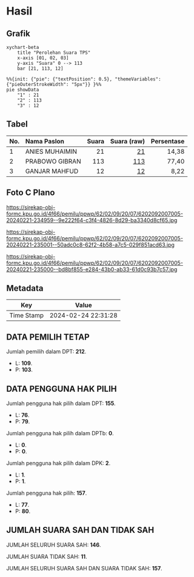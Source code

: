 # Hasil

## Grafik

```mermaid
xychart-beta
    title "Perolehan Suara TPS"
    x-axis [01, 02, 03]
    y-axis "Suara" 0 --> 113
    bar [21, 113, 12]
```

```mermaid
%%{init: {"pie": {"textPosition": 0.5}, "themeVariables": {"pieOuterStrokeWidth": "5px"}} }%%
pie showData
    "1" : 21
    "2" : 113
    "3" : 12
```

## Tabel

| No. | Nama Paslon    | Suara | Suara (raw) | Persentase |
|:--- |:-------------- | -----:| -----------:| ----------:|
| 1   | ANIES MUHAIMIN | 21    | [21][p-1]   | 14,38      |
| 2   | PRABOWO GIBRAN | 113   | [113][p-2]  | 77,40      |
| 3   | GANJAR MAHFUD  | 12    | [12][p-3]   | 8,22       |


[p-1]: https://github.com/gigit-pemilu/pemilu-2024-62-kalimantan-tengah/blob/main/pilpres/hitung-suara/sub/62-kalimantan-tengah/sub/02-kotawaringin-timur/sub/09-pulau-hanaut/sub/2007-hanaut/sub/005-tps/sub/paslon-1.txt
[p-2]: https://github.com/gigit-pemilu/pemilu-2024-62-kalimantan-tengah/blob/main/pilpres/hitung-suara/sub/62-kalimantan-tengah/sub/02-kotawaringin-timur/sub/09-pulau-hanaut/sub/2007-hanaut/sub/005-tps/sub/paslon-2.txt
[p-3]: https://github.com/gigit-pemilu/pemilu-2024-62-kalimantan-tengah/blob/main/pilpres/hitung-suara/sub/62-kalimantan-tengah/sub/02-kotawaringin-timur/sub/09-pulau-hanaut/sub/2007-hanaut/sub/005-tps/sub/paslon-3.txt

## Foto C Plano

https://sirekap-obj-formc.kpu.go.id/4f66/pemilu/ppwp/62/02/09/20/07/6202092007005-20240221-234959--9e222f64-c3f4-4826-8d29-ba3340d8cf65.jpg

https://sirekap-obj-formc.kpu.go.id/4f66/pemilu/ppwp/62/02/09/20/07/6202092007005-20240221-235001--50adc0c8-62f2-4b58-a7c5-029f851acd63.jpg

https://sirekap-obj-formc.kpu.go.id/4f66/pemilu/ppwp/62/02/09/20/07/6202092007005-20240221-235000--bd8bf855-e284-43b0-ab33-61d0c93b7c57.jpg


## Metadata

| Key        | Value               |
| ---------- | ------------------- |
| Time Stamp | 2024-02-24 22:31:28 |


## DATA PEMILIH TETAP

Jumlah pemilih dalam DPT: **212**.
 * L: **109**.
 * P: **103**.

## DATA PENGGUNA HAK PILIH

Jumlah pengguna hak pilih dalam DPT: **155**.
 * L: **76**.
 * P: **79**.

Jumlah pengguna hak pilih dalam DPTb: **0**.
 * L: **0**.
 * P: **0**.

Jumlah pengguna hak pilih dalam DPK: **2**.
 * L: **1**.
 * P: **1**.

Jumlah pengguna hak pilih: **157**.
 * L: **77**.
 * P: **80**.

## JUMLAH SUARA SAH DAN TIDAK SAH

JUMLAH SELURUH SUARA SAH: **146**.

JUMLAH SUARA TIDAK SAH: **11**.

JUMLAH SELURUH SUARA SAH DAN SUARA TIDAK SAH: **157**.


